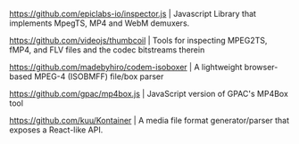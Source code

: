 https://github.com/epiclabs-io/inspector.js | Javascript Library that implements MpegTS, MP4 and WebM demuxers.

https://github.com/videojs/thumbcoil | Tools for inspecting MPEG2TS, fMP4, and FLV files and the codec bitstreams therein

https://github.com/madebyhiro/codem-isoboxer | A lightweight browser-based MPEG-4 (ISOBMFF) file/box parser

https://github.com/gpac/mp4box.js | JavaScript version of GPAC's MP4Box tool

https://github.com/kuu/Kontainer | A media file format generator/parser that exposes a React-like API.
